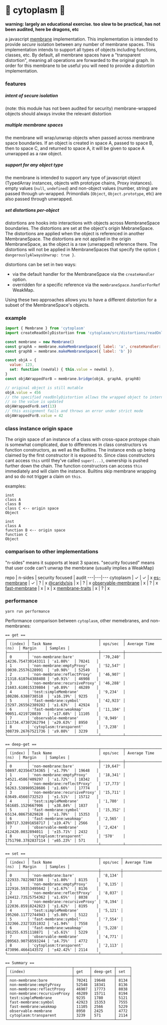 # 🦠 cytoplasm 🔬

**warning: largely an educational exercise. too slow to be practical, has not been audited, here be dragons, etc**

a javascript [membrane](https://tvcutsem.github.io/membranes) implementation.
This implementation is intended to provide *secure* isolation between any number of membrane spaces.
This implementation intends to support all types of objects including functions, classes, etc.
By default, all membrane spaces have a "transparent distortion", meaning all operations are forwarded to the original graph.
In order for this membrane to be useful you will need to provide a distortion implementation.

### features

##### intent of secure isolation
(note: this module has not been audited for security)
membrane-wrapped objects should always invoke the relevant distortion

##### multiple membrane spaces
the membrane will wrap/unwrap objects when passed across membrane space boundaries.
If an object is created in space A, passed to space B, then to space C, and returned to space A, it will be given to space A unwrapped as a raw object.

##### support for any object type
the membrane is intended to support any type of javascript object (TypedArray instances, objects with prototype chains, Proxy instances). empty values (`null`, `undefined`) and non-object values (number, string) are passed through un-wrapped. Primordials (`Object`, `Object.prototype`, etc) are also passed through unwrapped.

##### set distortions per-object
distortions are hooks into interactions with objects across MembraneSpace boundaries. The distortions are set at the object's origin MebraneSpace. The distortions are applied when the object is referenced in another MembraneSpace. The distortions are not applied in the origin MembraneSpace, as the object is a raw (unwrapped) reference there. The distortions will not be applied in MembraneSpaces that specify the option `{ dangerouslyAlwaysUnwrap: true }`.

distortions can be set in two ways:
- via the default handler for the MembraneSpace via the `createHandler` option.
- overridden for a specific reference via the `membraneSpace.handlerForRef` WeakMap.

Using these two approaches allows you to have a different distortion for a subset of the MembraneSpace's objects.


### example

```js
import { Membrane } from 'cytoplasm'
import createReadOnlyDistortion from 'cytoplasm/src/distortions/readOnly.js'

const membrane = new Membrane()
const graphA = membrane.makeMembraneSpace({ label: 'a', createHandler: createReadOnlyDistortion })
const graphB = membrane.makeMembraneSpace({ label: 'b' })

const objA = {
  value: 123,
  set: function (newVal) { this.value = newVal },
}
const objAWrappedForB = membrane.bridge(objA, graphA, graphB)

// original object is still mutable
objA.value = 456
// the specified readOnlyDistortion allows the wrapped object to internally mutate itself
// so the value is updated
objAWrappedForB.set(13)
// this assignment fails and throws an error under strict mode
objAWrappedForB.value = 42
```

### class instance origin space

The origin space of an instance of a class with cross-space protoype chain is somewhat complicated, due to differences in class constructors vs function constructors, as well as the Builtins.
The instance ends up being claimed by the first constructor it is exposed to. Since class constructors cant access `this` until they've called `super(...)`, ownership is pushed further down the chain. The function constructors can access `this` immediately and will claim the instance. Builtins skip membrane wrapping and so do not trigger a claim on `this`.

examples:

```
inst
class A
class B
class C <-- origin space
Object
```

```
inst
class A
function B <-- origin space
function C
Object
```


### comparison to other implementations

"n-sides" means it supports at least 3 spaces.
"security focused" means that user code can't unwrap the membrane (usually implies a WeakMap)

repo  | n-sides  | security focused | audit
---|---|---
cytoplasm  | ✓ | ✓ | x
[es-membrane][es-membrane]  | ✓ | ? | x
[@caridy/sjs][@caridy/sjs]  | x | ? | x
[observable-membrane][observable-membrane]  | x | ? | x
[fast-membrane][fast-membrane]  | x | x | x
[membrane-traits][membrane-traits]  | x | ? | x


[es-membrane]: https://github.com/ajvincent/es-membrane "es-membrane"
[@caridy/sjs]: https://github.com/caridy/secure-javascript-environment/ "secure-javascript-environment"
[observable-membrane]: https://github.com/salesforce/observable-membrane "observable-membrane"
[fast-membrane]: https://github.com/pmdartus/fast-membrane "fast-membrane"
[membrane-traits]: https://github.com/Gozala/membrane-traits "membrane-traits"

### performance

`yarn run performance`

Performance comparison between `cytoplasm`, other memebranes, and non-membranes:

```
== get ==
┌─────────┬───────────────────────────────┬──────────┬────────────────────┬───────────┬─────────┐
│ (index) │ Task Name                     │ ops/sec  │ Average Time (ns)  │ Margin    │ Samples │
├─────────┼───────────────────────────────┼──────────┼────────────────────┼───────────┼─────────┤
│ 0       │ 'non-membrane:bare'           │ '70,240' │ 14236.754730143311 │ '±1.08%'  │ 70241   │
│ 1       │ 'non-membrane:emptyProxy'     │ '52,547' │ 19030.25576128991  │ '±0.98%'  │ 52549   │
│ 2       │ 'non-membrane:reflectProxy'   │ '46,907' │ 21318.618764388408 │ '±0.91%'  │ 46908   │
│ 3       │ 'non-membrane:recursiveProxy' │ '46,288' │ 21603.610015339804 │ '±0.89%'  │ 46289   │
│ 4       │ 'test:simpleMembrane'         │ '9,234'  │ 108286.6388738518  │ '±16.19%' │ 9235    │
│ 5       │ 'fast-membrane:symbol'        │ '42,923' │ 23297.265562389282 │ '±1.63%'  │ 42924   │
│ 6       │ 'fast-membrane:weakmap'       │ '11,104' │ 90051.4219720839   │ '±17.68%' │ 11105   │
│ 7       │ 'observable-membrane'         │ '8,949'  │ 111734.47307262794 │ '±29.63%' │ 8950    │
│ 8       │ 'cytoplasm:transparent'       │ '3,238'  │ 308739.26767521736 │ '±9.08%'  │ 3239    │
└─────────┴───────────────────────────────┴──────────┴────────────────────┴───────────┴─────────┘

== deep-get ==
┌─────────┬───────────────────────────────┬──────────┬────────────────────┬───────────┬─────────┐
│ (index) │ Task Name                     │ ops/sec  │ Average Time (ns)  │ Margin    │ Samples │
├─────────┼───────────────────────────────┼──────────┼────────────────────┼───────────┼─────────┤
│ 0       │ 'non-membrane:bare'           │ '19,647' │ 50897.023564734365 │ '±1.79%'  │ 19648   │
│ 1       │ 'non-membrane:emptyProxy'     │ '18,341' │ 54521.45867409297  │ '±1.72%'  │ 18342   │
│ 2       │ 'non-membrane:reflectProxy'   │ '17,773' │ 56263.538989528686 │ '±1.66%'  │ 17774   │
│ 3       │ 'non-membrane:recursiveProxy' │ '15,711' │ 63649.45665732523  │ '±1.51%'  │ 15712   │
│ 4       │ 'test:simpleMembrane'         │ '1,780'  │ 561685.1529667906  │ '±38.84%' │ 1837    │
│ 5       │ 'fast-membrane:symbol'        │ '15,352' │ 65134.08675829828  │ '±1.78%'  │ 15353   │
│ 6       │ 'fast-membrane:weakmap'       │ '2,565'  │ 389717.32891658717 │ '±19.47%' │ 2566    │
│ 7       │ 'observable-membrane'         │ '2,424'  │ 412420.0032894011  │ '±15.71%' │ 2432    │
│ 8       │ 'cytoplasm:transparent'       │ '570'    │ 1751798.3782837114 │ '±65.23%' │ 571     │
└─────────┴───────────────────────────────┴──────────┴────────────────────┴───────────┴─────────┘

== set ==
┌─────────┬───────────────────────────────┬─────────┬────────────────────┬───────────┬─────────┐
│ (index) │ Task Name                     │ ops/sec │ Average Time (ns)  │ Margin    │ Samples │
├─────────┼───────────────────────────────┼─────────┼────────────────────┼───────────┼─────────┤
│ 0       │ 'non-membrane:bare'           │ '8,134' │ 122933.7822987108  │ '±1.80%'  │ 8135    │
│ 1       │ 'non-membrane:emptyProxy'     │ '8,135' │ 122916.59353495642 │ '±1.67%'  │ 8136    │
│ 2       │ 'non-membrane:reflectProxy'   │ '8,037' │ 124412.73525754362 │ '±1.65%'  │ 8038    │
│ 3       │ 'non-membrane:recursiveProxy' │ '8,194' │ 122036.85918242823 │ '±1.62%'  │ 8195    │
│ 4       │ 'test:simpleMembrane'         │ '5,121' │ 195260.11772744943 │ '±5.00%'  │ 5122    │
│ 5       │ 'fast-membrane:symbol'        │ '7,554' │ 132366.23273351032 │ '±1.94%'  │ 7558    │
│ 6       │ 'fast-membrane:weakmap'       │ '5,228' │ 191255.6351118871  │ '±5.61%'  │ 5229    │
│ 7       │ 'observable-membrane'         │ '4,771' │ 209563.90758593244 │ '±4.75%'  │ 4772    │
│ 8       │ 'cytoplasm:transparent'       │ '2,113' │ 473096.4664143572  │ '±42.42%' │ 2114    │
└─────────┴───────────────────────────────┴─────────┴────────────────────┴───────────┴─────────┘

== Summary ==
┌─────────────────────────────┬───────┬──────────┬──────┐
│ (index)                     │ get   │ deep-get │ set  │
├─────────────────────────────┼───────┼──────────┼──────┤
│ non-membrane:bare           │ 70241 │ 19648    │ 8134 │
│ non-membrane:emptyProxy     │ 52548 │ 18341    │ 8136 │
│ non-membrane:reflectProxy   │ 46907 │ 17773    │ 8038 │
│ non-membrane:recursiveProxy │ 46289 │ 15711    │ 8194 │
│ test:simpleMembrane         │ 9235  │ 1780     │ 5121 │
│ fast-membrane:symbol        │ 42923 │ 15353    │ 7555 │
│ fast-membrane:weakmap       │ 11105 │ 2566     │ 5229 │
│ observable-membrane         │ 8950  │ 2425     │ 4772 │
│ cytoplasm:transparent       │ 3239  │ 571      │ 2114 │
└─────────────────────────────┴───────┴──────────┴──────┘
```